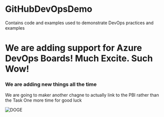 # GitHubDevOpsDemo
Contains code and examples used to demonstrate DevOps practices and examples

# We are adding support for Azure DevOps Boards! Much Excite. Such Wow!

### We are adding new things all the time

We are going to maker another chagne to actually link to the PBI rather than the Task
One more time for good luck


![DOGE](https://imgflip.com/s/meme/Doge.jpg)
